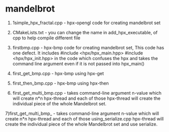 mandelbrot
==========

1) 1simple_hpx_fractal.cpp -  hpx-opengl code for creating mandelbrot set

2) CMakeLists.txt          - you can change the name in add_hpx_executable, of cpp to help compile different file

3) firstbmp.cpp            - hpx-bmp code for creating mandelbrot set, This code has one defect. It includes #include <hpx/hpx_main.hpp> #include <hpx/hpx_init.hpp> in the code which confuses the hpx and takes the command line argument even if it is not passed into hpx_main()

4) first_get_bmp.cpp       - hpx-bmp using hpx-get

5) first_then_bmp.cpp      - hpx-bmp using hpx-then

6) first_get_multi_bmp.cpp - takes command-line argument n-value which will create n*n hpx-thread and each of those
                             hpx-thread will create the individual piece of the whole Mandelbrot set. 
                             
7)first_get_multi_bmp_     - takes command-line argument n-value which will create n*n hpx-thread and each of those
  using_serialize.cpp        hpx-thread will create the individual piece of the whole Mandelbrot set and use serialize. 
